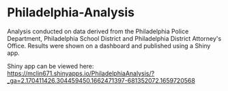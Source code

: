 # Philadelphia-Analysis
Analysis conducted on data derived from the Philadelphia Police Department, Philadelphia School District and Philadelphia District Attorney's Office.
Results were shown on a dashboard and published using a Shiny app. 

Shiny app can be viewed here:
https://mclin671.shinyapps.io/PhiladelphiaAnalysis/?_ga=2.170411426.304459450.1662471397-681352072.1659720568
